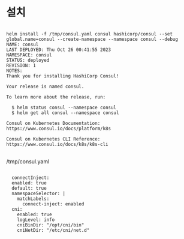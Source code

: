 # 설치
<pre>
<code>
helm install -f /tmp/consul.yaml consul hashicorp/consul --set global.name=consul --create-namespace --namespace consul --debug
NAME: consul
LAST DEPLOYED: Thu Oct 26 00:41:55 2023
NAMESPACE: consul
STATUS: deployed
REVISION: 1
NOTES:
Thank you for installing HashiCorp Consul!

Your release is named consul.

To learn more about the release, run:

  $ helm status consul --namespace consul
  $ helm get all consul --namespace consul

Consul on Kubernetes Documentation:
https://www.consul.io/docs/platform/k8s

Consul on Kubernetes CLI Reference:
https://www.consul.io/docs/k8s/k8s-cli
</code>
</pre>
/tmp/consul.yaml
<pre>
<code>
  connectInject:
  enabled: true
  default: true
  namespaceSelector: |
    matchLabels:
      connect-inject: enabled
  cni:
    enabled: true
    logLevel: info
    cniBinDir: "/opt/cni/bin"
    cniNetDir: "/etc/cni/net.d"
</code>
</pre>
